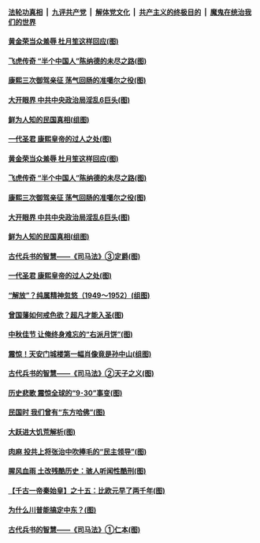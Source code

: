 

####  [法轮功真相](../../../../basic/blob/master/README.md?t=10041602) &nbsp;|&nbsp; [九评共产党](../../../../9ping.md/blob/master/README.md?t=10041602) &nbsp;|&nbsp; [解体党文化](../../../../jtdwh.md/blob/master/README.md?t=10041602)  &nbsp;|&nbsp; [共产主义的终极目的](../../../../gczydzjmd.md/blob/master/README.md?t=10041602) &nbsp;|&nbsp; [魔鬼在统治我们的世界](../../../../mgztzwmdsj.md/blob/master/README.md?t=10041602) 

#### [黄金荣当众羞辱 杜月笙这样回应(图)](../pages/p6/947386.md?t=10041602) 

#### [飞虎传奇 “半个中国人”陈纳德的未尽之路(图)](../pages/p6/934964.md?t=10041602) 

#### [康熙三次御驾亲征 荡气回肠的准噶尔之役(图)](../pages/p6/947338.md?t=10041602) 

#### [大开眼界 中共中央政治局淫乱6巨头(图)](../pages/p6/947435.md?t=10041602) 

#### [鲜为人知的民国真相(组图)](../pages/p6/947477.md?t=10041602) 

#### [一代圣君 康熙皇帝的过人之处(图)](../pages/p6/874870.md?t=10041602) 

#### [黄金荣当众羞辱 杜月笙这样回应(图)](../pages/p6/947386.md?t=10041602) 

#### [飞虎传奇 “半个中国人”陈纳德的未尽之路(图)](../pages/p6/934964.md?t=10041602) 

#### [康熙三次御驾亲征 荡气回肠的准噶尔之役(图)](../pages/p6/947338.md?t=10041602) 

#### [大开眼界 中共中央政治局淫乱6巨头(图)](../pages/p6/947435.md?t=10041602) 

#### [鲜为人知的民国真相(组图)](../pages/p6/947477.md?t=10041602) 

#### [古代兵书的智慧——《司马法》③定爵(图)](../pages/p6/947111.md?t=10041602) 

#### [一代圣君 康熙皇帝的过人之处(图)](../pages/p6/874870.md?t=10041602) 

#### [“解放”？纯属精神忽悠（1949～1952）(组图)](../pages/p6/947382.md?t=10041602) 

#### [曾国藩如何戒色欲？超凡才能入圣(图)](../pages/p6/908904.md?t=10041602) 

#### [中秋佳节 让俺终身难忘的“右派月饼”(图)](../pages/p6/946665.md?t=10041602) 

#### [震惊！天安门城楼第一幅肖像竟是孙中山(组图)](../pages/p6/947523.md?t=10041602) 

#### [古代兵书的智慧——《司马法》②天子之义(图)](../pages/p6/947110.md?t=10041602) 

#### [历史悲歌 震惊全球的“9･30”事变(图)](../pages/p6/930030.md?t=10041602) 

#### [民国时 我们曾有“东方哈佛”(图)](../pages/p6/947030.md?t=10041602) 

#### [大跃进大饥荒解析(图)](../pages/p6/947514.md?t=10041602) 

#### [肉麻 投共上将张治中吹捧毛的“民主领导”(图)](../pages/p6/947026.md?t=10041602) 

#### [腥风血雨 土改残酷历史：骇人听闻性酷刑(图)](../pages/p6/947521.md?t=10041602) 

#### [【千古一帝秦始皇】之十五：比欧元早了两千年(图)](../pages/p6/945193.md?t=10041602) 

#### [为什么川普能搞定中东？(图)](../pages/p6/946885.md?t=10041602) 

#### [古代兵书的智慧——《司马法》①仁本(图)](../pages/p6/947109.md?t=10041602) 

